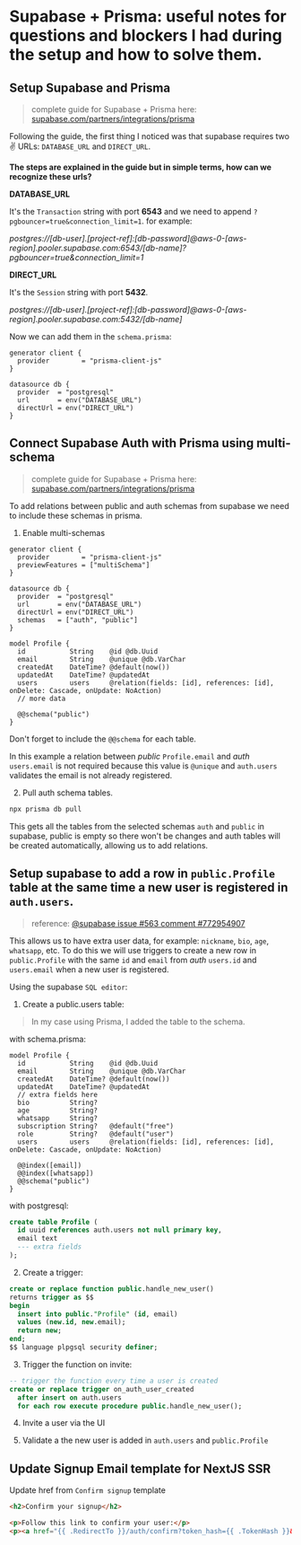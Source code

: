 # Supabase + Prisma: useful notes for questions and blockers I had during the setup and how to solve them.

## Setup Supabase and Prisma

> complete guide for Supabase + Prisma here:
> [supabase.com/partners/integrations/prisma](https://supabase.com/partners/integrations/prisma)

Following the guide, the first thing I noticed was that supabase requires two ✌️ URLs: `DATABASE_URL` and `DIRECT_URL`.

**The steps are explained in the guide but in simple terms, how can we recognize these urls?**

**DATABASE_URL**

It's the `Transaction` string with port **6543** and we need to append `?pgbouncer=true&connection_limit=1`. for example:

_postgres://[db-user].[project-ref]:[db-password]@aws-0-[aws-region].pooler.supabase.com:6543/[db-name]?pgbouncer=true&connection_limit=1_

**DIRECT_URL**

It's the `Session` string with port **5432**.

_postgres://[db-user].[project-ref]:[db-password]@aws-0-[aws-region].pooler.supabase.com:5432/[db-name]_

Now we can add them in the `schema.prisma`:

```prisma
generator client {
  provider        = "prisma-client-js"
}

datasource db {
  provider  = "postgresql"
  url       = env("DATABASE_URL")
  directUrl = env("DIRECT_URL")
}
```

## Connect Supabase Auth with Prisma using multi-schema

> complete guide for Supabase + Prisma here:
> [supabase.com/partners/integrations/prisma](https://supabase.com/partners/integrations/prisma)

To add relations between public and auth schemas from supabase we need to include these schemas in prisma.

1. Enable multi-schemas

```prisma
generator client {
  provider        = "prisma-client-js"
  previewFeatures = ["multiSchema"]
}

datasource db {
  provider  = "postgresql"
  url       = env("DATABASE_URL")
  directUrl = env("DIRECT_URL")
  schemas   = ["auth", "public"]
}

model Profile {
  id           String    @id @db.Uuid
  email        String    @unique @db.VarChar
  createdAt    DateTime? @default(now())
  updatedAt    DateTime? @updatedAt
  users        users     @relation(fields: [id], references: [id], onDelete: Cascade, onUpdate: NoAction)
  // more data

  @@schema("public")
}
```

Don't forget to include the `@@schema` for each table.

In this example a relation between _public_ `Profile.email` and _auth_ `users.email` is not required because this value is `@unique` and `auth.users` validates the email is not already registered.

2. Pull auth schema tables.

```bash
npx prisma db pull
```

This gets all the tables from the selected schemas `auth` and `public` in supabase, public is empty so there won't be changes and auth tables will be created automatically, allowing us to add relations.

## Setup supabase to add a row in `public.Profile` table at the same time a new user is registered in `auth.users`.

> reference: [@supabase issue #563 comment #772954907](https://github.com/supabase/supabase/issues/563#issuecomment-772954907)

This allows us to have extra user data, for example: `nickname`, `bio`, `age`, `whatsapp`, etc. To do this we will use triggers to create a new row in `public.Profile` with the same `id` and `email` from _auth_ `users.id` and `users.email` when a new user is registered.

Using the supabase `SQL editor`:

1. Create a public.users table:

> In my case using Prisma, I added the table to the schema.

with schema.prisma:

```prisma
model Profile {
  id           String    @id @db.Uuid
  email        String    @unique @db.VarChar
  createdAt    DateTime? @default(now())
  updatedAt    DateTime? @updatedAt
  // extra fields here
  bio          String?
  age          String?
  whatsapp     String?
  subscription String?   @default("free")
  role         String?   @default("user")
  users        users     @relation(fields: [id], references: [id], onDelete: Cascade, onUpdate: NoAction)

  @@index([email])
  @@index([whatsapp])
  @@schema("public")
}
```

with postgresql:

```sql
create table Profile (
  id uuid references auth.users not null primary key,
  email text
  --- extra fields
);
```

2. Create a trigger:

```sql
create or replace function public.handle_new_user()
returns trigger as $$
begin
  insert into public."Profile" (id, email)
  values (new.id, new.email);
  return new;
end;
$$ language plpgsql security definer;
```

3. Trigger the function on invite:

```sql
-- trigger the function every time a user is created
create or replace trigger on_auth_user_created
  after insert on auth.users
  for each row execute procedure public.handle_new_user();
```

4. Invite a user via the UI

5. Validate a the new user is added in `auth.users` and `public.Profile`

## Update Signup Email template for NextJS SSR

Update href from `Confirm signup` template

```html
<h2>Confirm your signup</h2>

<p>Follow this link to confirm your user:</p>
<p><a href="{{ .RedirectTo }}/auth/confirm?token_hash={{ .TokenHash }}&type=signup">Confirmar email</a></p>
```
